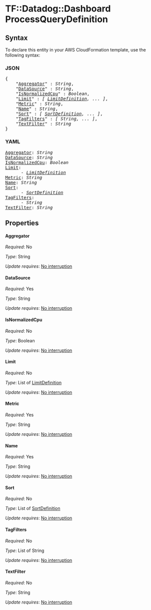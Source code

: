 # TF::Datadog::Dashboard ProcessQueryDefinition

## Syntax

To declare this entity in your AWS CloudFormation template, use the following syntax:

### JSON

<pre>
{
    "<a href="#aggregator" title="Aggregator">Aggregator</a>" : <i>String</i>,
    "<a href="#datasource" title="DataSource">DataSource</a>" : <i>String</i>,
    "<a href="#isnormalizedcpu" title="IsNormalizedCpu">IsNormalizedCpu</a>" : <i>Boolean</i>,
    "<a href="#limit" title="Limit">Limit</a>" : <i>[ <a href="limitdefinition.md">LimitDefinition</a>, ... ]</i>,
    "<a href="#metric" title="Metric">Metric</a>" : <i>String</i>,
    "<a href="#name" title="Name">Name</a>" : <i>String</i>,
    "<a href="#sort" title="Sort">Sort</a>" : <i>[ <a href="sortdefinition.md">SortDefinition</a>, ... ]</i>,
    "<a href="#tagfilters" title="TagFilters">TagFilters</a>" : <i>[ String, ... ]</i>,
    "<a href="#textfilter" title="TextFilter">TextFilter</a>" : <i>String</i>
}
</pre>

### YAML

<pre>
<a href="#aggregator" title="Aggregator">Aggregator</a>: <i>String</i>
<a href="#datasource" title="DataSource">DataSource</a>: <i>String</i>
<a href="#isnormalizedcpu" title="IsNormalizedCpu">IsNormalizedCpu</a>: <i>Boolean</i>
<a href="#limit" title="Limit">Limit</a>: <i>
      - <a href="limitdefinition.md">LimitDefinition</a></i>
<a href="#metric" title="Metric">Metric</a>: <i>String</i>
<a href="#name" title="Name">Name</a>: <i>String</i>
<a href="#sort" title="Sort">Sort</a>: <i>
      - <a href="sortdefinition.md">SortDefinition</a></i>
<a href="#tagfilters" title="TagFilters">TagFilters</a>: <i>
      - String</i>
<a href="#textfilter" title="TextFilter">TextFilter</a>: <i>String</i>
</pre>

## Properties

#### Aggregator

_Required_: No

_Type_: String

_Update requires_: [No interruption](https://docs.aws.amazon.com/AWSCloudFormation/latest/UserGuide/using-cfn-updating-stacks-update-behaviors.html#update-no-interrupt)

#### DataSource

_Required_: Yes

_Type_: String

_Update requires_: [No interruption](https://docs.aws.amazon.com/AWSCloudFormation/latest/UserGuide/using-cfn-updating-stacks-update-behaviors.html#update-no-interrupt)

#### IsNormalizedCpu

_Required_: No

_Type_: Boolean

_Update requires_: [No interruption](https://docs.aws.amazon.com/AWSCloudFormation/latest/UserGuide/using-cfn-updating-stacks-update-behaviors.html#update-no-interrupt)

#### Limit

_Required_: No

_Type_: List of <a href="limitdefinition.md">LimitDefinition</a>

_Update requires_: [No interruption](https://docs.aws.amazon.com/AWSCloudFormation/latest/UserGuide/using-cfn-updating-stacks-update-behaviors.html#update-no-interrupt)

#### Metric

_Required_: Yes

_Type_: String

_Update requires_: [No interruption](https://docs.aws.amazon.com/AWSCloudFormation/latest/UserGuide/using-cfn-updating-stacks-update-behaviors.html#update-no-interrupt)

#### Name

_Required_: Yes

_Type_: String

_Update requires_: [No interruption](https://docs.aws.amazon.com/AWSCloudFormation/latest/UserGuide/using-cfn-updating-stacks-update-behaviors.html#update-no-interrupt)

#### Sort

_Required_: No

_Type_: List of <a href="sortdefinition.md">SortDefinition</a>

_Update requires_: [No interruption](https://docs.aws.amazon.com/AWSCloudFormation/latest/UserGuide/using-cfn-updating-stacks-update-behaviors.html#update-no-interrupt)

#### TagFilters

_Required_: No

_Type_: List of String

_Update requires_: [No interruption](https://docs.aws.amazon.com/AWSCloudFormation/latest/UserGuide/using-cfn-updating-stacks-update-behaviors.html#update-no-interrupt)

#### TextFilter

_Required_: No

_Type_: String

_Update requires_: [No interruption](https://docs.aws.amazon.com/AWSCloudFormation/latest/UserGuide/using-cfn-updating-stacks-update-behaviors.html#update-no-interrupt)

